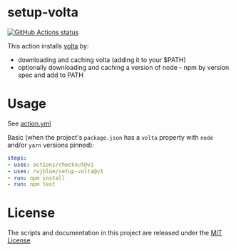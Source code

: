 # setup-volta

<p align="left">
  <a href="https://github.com/rwjblue/setup-volta"><img alt="GitHub Actions status" src="https://github.com/rwjblue/setup-volta/workflows/CI/badge.svg"></a>
</p>

This action installs [volta](https://volta.sh) by:

- downloading and caching volta (adding it to your $PATH)
- optionally downloading and caching a version of node - npm by version spec and add to PATH

# Usage

See [action.yml](action.yml)

Basic (when the project's `package.json` has a `volta` property with `node` and/or `yarn` versions pinned):

```yaml
steps:
- uses: actions/checkout@v1
- uses: rwjblue/setup-volta@v1
- run: npm install
- run: npm test
```

# License

The scripts and documentation in this project are released under the [MIT License](LICENSE)
